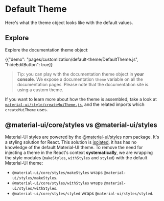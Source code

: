 # Default Theme

<p class="description">Here's what the theme object looks like with the default values.</p>

## Explore

Explore the documentation theme object:

{{"demo": "pages/customization/default-theme/DefaultTheme.js", "hideEditButton": true}}

> Tip: you can play with the documentation theme object in **your console**. We expose a documentation `theme` variable on all the documentation pages. Please note that the documentation site is using a custom theme.

If you want to learn more about how the theme is assembled, take a look at [`material-ui/style/createMuiTheme.js`](https://github.com/mui-org/material-ui/blob/next/packages/material-ui/src/styles/createMuiTheme.js), and the related imports which `createMuiTheme` uses.

## @material-ui/core/styles vs @material-ui/styles

Material-UI styles are powered by the [@material-ui/styles](/css-in-js/basics/) npm package. It's a styling solution for React. This solution is [isolated](https://bundlephobia.com/result?p=@material-ui/styles), it has has no knowledge of the default Material-UI theme. To remove the need for injecting a theme in the React's context **systematically**, we are wrapping the style modules (`makeStyles`, `withStyles` and `styled`) with the default Material-UI theme:

- `@material-ui/core/styles/makeStyles` wraps `@material-ui/styles/makeStyles`.
- `@material-ui/core/styles/withStyles` wraps `@material-ui/styles/withStyles`.
- `@material-ui/core/styles/styled` wraps `@material-ui/styles/styled`.